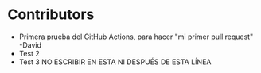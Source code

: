 
# Contributors

- Primera prueba del GitHub Actions, para hacer "mi primer pull request" -David
- Test 2
- Test 3
NO ESCRIBIR EN ESTA NI DESPUÉS DE ESTA LÍNEA